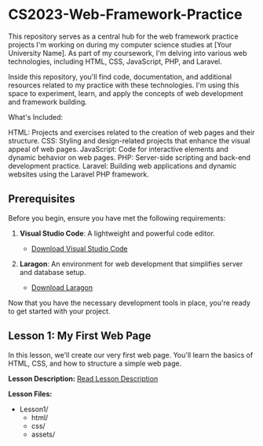 # CS2023-Web-Framework-Practice
This repository serves as a central hub for the web framework practice projects I'm working on during my computer science studies at [Your University Name]. As part of my coursework, I'm delving into various web technologies, including HTML, CSS, JavaScript, PHP, and Laravel.

Inside this repository, you'll find code, documentation, and additional resources related to my practice with these technologies. I'm using this space to experiment, learn, and apply the concepts of web development and framework building.

What's Included:

HTML: Projects and exercises related to the creation of web pages and their structure.
CSS: Styling and design-related projects that enhance the visual appeal of web pages.
JavaScript: Code for interactive elements and dynamic behavior on web pages.
PHP: Server-side scripting and back-end development practice.
Laravel: Building web applications and dynamic websites using the Laravel PHP framework.

## Prerequisites

Before you begin, ensure you have met the following requirements:

1. **Visual Studio Code**: A lightweight and powerful code editor.
   - [Download Visual Studio Code](https://code.visualstudio.com/)

2. **Laragon**: An environment for web development that simplifies server and database setup.
   - [Download Laragon](https://laragon.org/download/)

Now that you have the necessary development tools in place, you're ready to get started with your project.

## Lesson 1: My First Web Page

In this lesson, we'll create our very first web page. You'll learn the basics of HTML, CSS, and how to structure a simple web page.

**Lesson Description:**
[Read Lesson Description](Lesson1/Description.md)

**Lesson Files:**
- Lesson1/
  - html/
  - css/
  - assets/